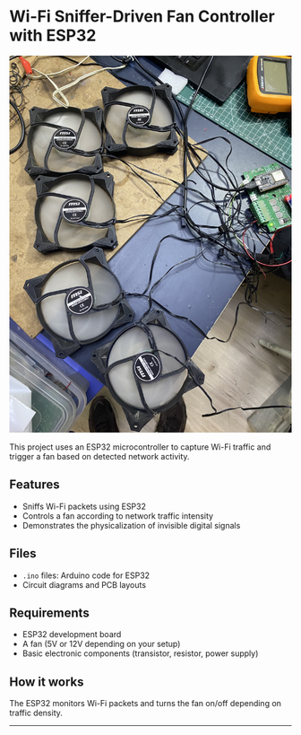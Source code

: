 # Wi-Fi Sniffer-Driven Fan Controller with ESP32
![Setup](setup.jpeg)


This project uses an ESP32 microcontroller to capture Wi-Fi traffic and trigger a fan based on detected network activity.

## Features
- Sniffs Wi-Fi packets using ESP32
- Controls a fan according to network traffic intensity
- Demonstrates the physicalization of invisible digital signals

## Files
- `.ino` files: Arduino code for ESP32
- Circuit diagrams and PCB layouts

## Requirements
- ESP32 development board
- A fan (5V or 12V depending on your setup)
- Basic electronic components (transistor, resistor, power supply)

## How it works
The ESP32 monitors Wi-Fi packets and turns the fan on/off depending on traffic density.

---

